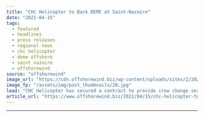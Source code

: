 ```yaml
---
title: "CHC Helicopter to Back DEME at Saint-Nazaire"
date: "2021-04-15"
tags: 
  - featured
  - headlines
  - press releases
  - regional news
  - chc helicopter
  - deme offshore
  - saint nazaire
  - offshorewind
source: "offshorewind"
image_url: "https://cdn.offshorewind.biz/wp-content/uploads/sites/2/2021/04/15093502/DEME-Books-CHC-Helicopter-Services.jpg"
image_fp: "/assets/img/post_thumbnails/28.jpg"
lead: "CHC Helicopter has secured a contract to provide crew change services to DEME Offshore"
article_url: "https://www.offshorewind.biz/2021/04/15/chc-helicopter-to-back-deme-at-saint-nazaire/"
---
```


---
